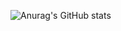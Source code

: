 ![Anurag's GitHub stats](https://github-readme-stats.vercel.app/api?username=anc95&show_icons=true&theme=radical)
